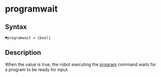 # programwait

## Syntax

```G1ANT
♥programwait = ⟦bool⟧
```

## Description

When the value is true, the robot executing the [program](](https://manual.g1ant.com/link/G1ANT.Language/G1ANT.Addon.Core/Commands/ProgramCommand.md)) command waits for a program to be ready for input.

